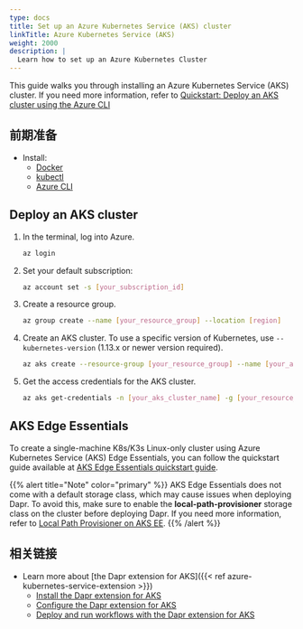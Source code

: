 ```yaml
---
type: docs
title: Set up an Azure Kubernetes Service (AKS) cluster
linkTitle: Azure Kubernetes Service (AKS)
weight: 2000
description: |
  Learn how to set up an Azure Kubernetes Cluster
---
```


This guide walks you through installing an Azure Kubernetes Service (AKS) cluster. If you need more information, refer to [Quickstart: Deploy an AKS cluster using the Azure CLI](https://docs.microsoft.com/azure/aks/kubernetes-walkthrough)

## 前期准备

- Install:
  - [Docker](https://docs.docker.com/install/)
  - [kubectl](https://kubernetes.io/docs/tasks/tools/)
  - [Azure CLI](https://docs.microsoft.com/cli/azure/install-azure-cli)

## Deploy an AKS cluster

1. In the terminal, log into Azure.

   ```bash
   az login
   ```

2. Set your default subscription:

   ```bash
   az account set -s [your_subscription_id]
   ```

3. Create a resource group.

   ```bash
   az group create --name [your_resource_group] --location [region]
   ```

4. Create an AKS cluster. To use a specific version of Kubernetes, use `--kubernetes-version` (1.13.x or newer version required).

   ```bash
   az aks create --resource-group [your_resource_group] --name [your_aks_cluster_name] --node-count 2 --enable-addons http_application_routing --generate-ssh-keys
   ```

5. Get the access credentials for the AKS cluster.

   ```bash
   az aks get-credentials -n [your_aks_cluster_name] -g [your_resource_group]
   ```

## AKS Edge Essentials

To create a single-machine K8s/K3s Linux-only cluster using Azure Kubernetes Service (AKS) Edge Essentials, you can follow the quickstart guide available at [AKS Edge Essentials quickstart guide](https://learn.microsoft.com/azure/aks/hybrid/aks-edge-quickstart).

{{% alert title="Note" color="primary" %}}
AKS Edge Essentials does not come with a default storage class, which may cause issues when deploying Dapr. To avoid this, make sure to enable the **local-path-provisioner** storage class on the cluster before deploying Dapr. If you need more information, refer to [Local Path Provisioner on AKS EE](https://learn.microsoft.com/azure/aks/hybrid/aks-edge-howto-use-storage-local-path).
{{% /alert %}}

## 相关链接

- Learn more about [the Dapr extension for AKS]({{< ref azure-kubernetes-service-extension >}})
  - [Install the Dapr extension for AKS](https://learn.microsoft.com/azure/aks/dapr)
  - [Configure the Dapr extension for AKS](https://learn.microsoft.com/azure/aks/dapr-settings)
  - [Deploy and run workflows with the Dapr extension for AKS](https://learn.microsoft.com/azure/aks/dapr-workflow)
